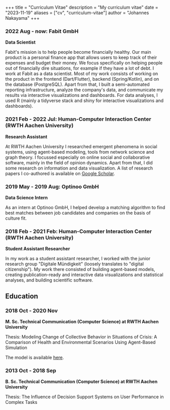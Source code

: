 +++
title = "Curriculum Vitae"
description = "My curriculum vitae"
date = "2023-11-19"
aliases = ["cv", "curriculum-vitae"]
author = "Johannes Nakayama"
+++

### 2022 Aug - now: Fabit GmbH

**Data Scientist**

Fabit's mission is to help people become financially healthy.
Our main product is a personal finance app that allows users to keep track of their expenses and budget their money.
We focus specifically on helping people out of financially dire situations, for example if they have a lot of debt.
I work at Fabit as a data scientist.
Most of my work consists of working on the product in the frontend (Dart/Flutter), backend (Spring/Kotlin), and on the database (PostgreSQL).
Apart from that, I built a semi-automated reporting infrastructure, analyze the company's data, and communicate my results via interactive visualizations and dashboards.
For data analyses, I used R (mainly a tidyverse stack and shiny for interactive visualizations and dashboards).


### 2021 Feb - 2022 Jul: Human-Computer Interaction Center (RWTH Aachen University)

**Research Assistant**

At RWTH Aachen University I researched emergent phenomena in social systems, using agent-based modeling, tools from network science and graph theory.
I focussed especially on online social and collaborative software, mainly in the field of opinion dynamics.
Apart from that, I did some research on information and data visualization.
A list of research papers I co-authored is available on [Google Scholar](https://scholar.google.com/citations?user=UJHPeoUAAAAJ&hl=de&oi=ao).


### 2019 May - 2019 Aug: Optinoo GmbH

**Data Science Intern**

As an intern at Optinoo GmbH, I helped develop a matching algorithm to find best matches between job candidates and companies on the basis of culture fit.


### 2018 Feb - 2021 Feb: Human-Computer Interaction Center (RWTH Aachen University)

**Student Assistant Researcher**

In my work as a student assistant researcher, I worked with the junior research group "Digitale Mündigkeit" (loosely translates to "digital citizenship").
My work there consisted of building agent-based models, creating publication-ready and interactive data visualizations and statistical analyses, and building scientific software.


## Education

### 2018 Oct - 2020 Nov

**M. Sc. Technical Communication (Computer Science) at RWTH Aachen University**

Thesis: Modeling Change of Collective Behavior in Situations of Crisis: A Comparison of Health and Environmental Scenarios Using Agent-Based Simulation

The model is available [here](https://github.com/JohannesNakayama/EpidemicModel.jl).

### 2013 Oct - 2018 Sep

**B. Sc. Technical Communication (Computer Science) at RWTH Aachen University**

Thesis: The Influence of Decision Support Systems on User Performance in Complex Tasks

